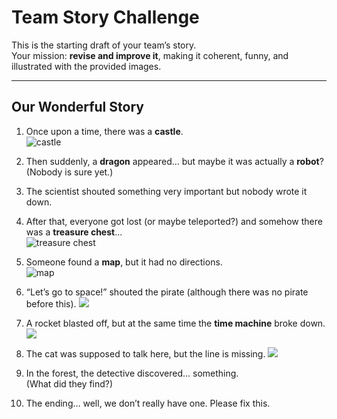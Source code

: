 # Team Story Challenge

This is the starting draft of your team’s story.  
Your mission: **revise and improve it**, making it coherent, funny, and illustrated with the provided images.

---

## Our Wonderful Story

1. Once upon a time, there was a **castle**.  
   ![castle](./img/castle.png)

2. Then suddenly, a **dragon** appeared… but maybe it was actually a **robot**?  
   (Nobody is sure yet.)

3. The scientist shouted something very important but nobody wrote it down.  

4. After that, everyone got lost (or maybe teleported?) and somehow there was a **treasure chest**…  
   ![treasure chest](./img/treasure_open.png)

5. Someone found a **map**, but it had no directions.  
   ![map](./img/map.png)

6. “Let’s go to space!” shouted the pirate (although there was no pirate before this). <img src="./img/pirate.png">  

7. A rocket blasted off, but at the same time the **time machine** broke down. <img src="./img/rocket.png">

8. The cat was supposed to talk here, but the line is missing.  <img src="./img/cat.png">

9. In the forest, the detective discovered… something.  
   (What did they find?)  

10. The ending… well, we don’t really have one. Please fix this.
